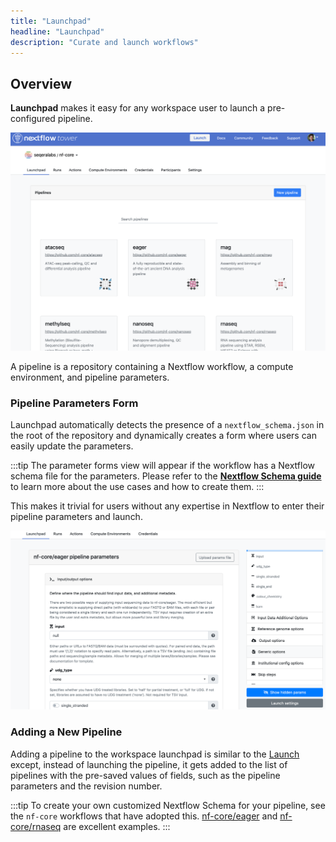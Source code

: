 ```yaml
---
title: "Launchpad"
headline: "Launchpad"
description: "Curate and launch workflows"
---
```


## Overview

**Launchpad** makes it easy for any workspace user to launch a pre-configured pipeline.

![](../_images/overview_image.png)

A pipeline is a repository containing a Nextflow workflow, a compute environment, and pipeline parameters.

### Pipeline Parameters Form

Launchpad automatically detects the presence of a `nextflow_schema.json` in the root of the repository and dynamically creates a form where users can easily update the parameters.

:::tip
The parameter forms view will appear if the workflow has a Nextflow schema file for the parameters. Please refer to the [**Nextflow Schema guide**](../pipeline-schema/overview) to learn more about the use cases and how to create them.
:::

This makes it trivial for users without any expertise in Nextflow to enter their pipeline parameters and launch.

![](./_images/launch_rnaseq_nextflow_schema.png)

### Adding a New Pipeline

Adding a pipeline to the workspace launchpad is similar to the [Launch](../launch/launch-form) except, instead of launching the pipeline, it gets added to the list of pipelines with the pre-saved values of fields, such as the pipeline parameters and the revision number.

:::tip
To create your own customized Nextflow Schema for your pipeline, see the `nf-core` workflows that have adopted this. [nf-core/eager](https://github.com/nf-core/eager/blob/2.3.3/nextflow_schema.json) and [nf-core/rnaseq](https://github.com/nf-core/rnaseq/blob/3.0/nextflow_schema.json) are excellent examples.
:::
